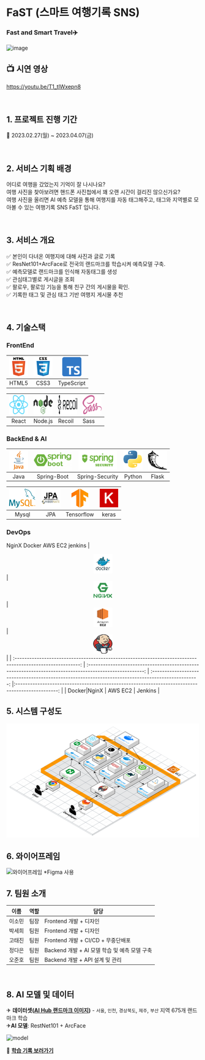 # FaST (스마트 여행기록 SNS)

### Fast and Smart Travel✈️
![image](https://user-images.githubusercontent.com/54545026/231183441-c592cfd2-f8ca-434b-b512-ca411eadfb07.png)


## 📺 시연 영상
https://youtu.be/T1_tlWxepn8

<br>

## 1. 프로젝트 진행 기간

📅 2023.02.27(월) ~ 2023.04.07(금) <br>

<br>

## 2. 서비스 기획 배경

어디로 여행을 갔었는지 기억이 잘 나시나요? <br>
여행 사진을 찾아보려면 핸드폰 사진첩에서 꽤 오랜 시간이 걸리진 않으신가요? <br>
여행 사진을 올리면 AI 예측 모델을 통해 여행지를 자동 태그해주고, 태그와 지역별로 모아볼 수 있는 여행기록 SNS FaST 입니다.<br>


<br>

## 3. 서비스 개요

✅ 본인이 다녀온 여행지에 대해 사진과 글로 기록<br>
✅ ResNet101+ArcFace로 전국의 랜드마크를 학습시켜 예측모델 구축.<br>
✅ 예측모델로 랜드마크를 인식해 자동태그를 생성<br>
✅ 관심태그별로 게시글을 조회<br>
✅ 팔로우, 팔로잉 기능을 통해 친구 간의 게시물을 확인.<br>
✅ 기록한 태그 및 관심 태그 기반 여행지 게시물 추천<br>

<br>

## 4. 기술스택

### FrontEnd

| <div align="center"><img src="/assets/images/html.svg" alt="HTML5" width="50px" height="50px" /> </div> | <div align="center"><img src="/assets/images/css.svg" alt="CSS3" width="50px" height="50px" /></div> | <div align="center"><img src="/assets/images/TypeScript.png" alt="TypeScript" width="50px" height="50px" /></div> |
| :-----------------------------------------------------------------------------------------------------: | :--------------------------------------------------------------------------------------------------: | :-------------------------------------------------------------------------------------------------------: |
|HTML5|CSS3 | TypeScript|

| <div align="center"><img src="/assets/images/React.png" alt="React" width="50px" height="50px" /> </div> | <div align="center"><img src="/assets/images/Node.png" alt="NodeJS" width="50px" height="50px" /> </div> | <div align="center"><img src="/assets/images/Recoil.svg" alt="Pinia" width="50px" height="50px" /> </div> | <div align="center"><img src="/assets/images/Sass.png" alt="tailwindCSS" width="50px" height="50px" /> </div> |
| :----------------------------------------------------------------------------------------------------: | :----------------------------------------------------------------------------------------------------: | -------------------------------------------------------------------------------------------------------- | ----------------------------------------------------------------------------------------------------------------- |
|React|Node.js|Recoil| Sass |

### BackEnd & AI

| <div align="center"><img src="/assets/images/java.svg" alt="java" width="50px" height="50px" /> </div> | <div align="center"><img src="/assets/images/springboot.png" alt="springboot" width="100px" height="50px" /> </div> | <div align="center"><img src="/assets/images/springsecurity.png" alt="springsecurity" width="100px" height="50px" /></div> | <div align="center"><img src="/assets/images/Python.png" alt="gradle" width="50px" height="50px" /></div> | <div align="center"><img src="/assets/images/Flask.png" alt="Flask" width="50px" height="50px" /></div> |
| :----------------------------------------------------------------------------------------------------: | :-----------------------------------------------------------------------------------------------------------------: | :------------------------------------------------------------------------------------------------------------------------: | :-------------------------------------------------------------------------------------------------------: | :-------------------------------------------------------------------------------------------------------------: |
| Java  | Spring-Boot |Spring-Security |Python|Flask|

| <div align="center"><img src="/assets/images/mysql.svg" alt="mysql" width="70px" height="50px" /> </div> | <div align="center"><img src="/assets/images/JPA.png" alt="JPA" width="50px" height="50px" /></div> | <div align="center"><img src="/assets/images/Tensorflow.png" alt="Tensorflow" width="50px" height="50px" /></div> | <div align="center"><img src="/assets/images/Keras.png" alt="Keras" width="50px" height="50px" /></div> |
| :------------------------------------------------------------------------------------------------------: | :---------------------------------------------------------------------------------------------------------: |:--------------------------------------------------------------------------------------------------------: | :-----------------------------------------------------------------------------------------------------: | 
| Mysql|  JPA  |Tensorflow | keras  | 


### DevOps
NginX Docker AWS EC2 jenkins
| <div align="center"><img src="/assets/images/docker.png" alt="docker" width="50px" height="50px" /> </div> | <div align="center"><img src="/assets/images/nginx.png" alt="nginx" width="50px" height="50px" /></div> | <div align="center"><img src="/assets/images/ec2.png" alt="EC2" width="50px" height="50px" /></div> | <div align="center"><img src="/assets/images/Jenkins.png" alt="Jenkins" width="50px" height="50px" /></div> |
| :--------------------------------------------------------------------------------------------------------: | :-----------------------------------------------------------------------------------------------------: | :-------------------------------------------------------------------------------------------------: |:-----------------------------------------------------------------------------------------------: |
| Docker|NginX | AWS EC2 | Jenkins |

## 5. 시스템 구성도

![구성도](./assets/images/architecture.png)

## 6. 와이어프레임

![와이어프레임](./images/wire_frame.PNG)
*Figma 사용 <br>


## 7. 팀원 소개

| 이름   | 역할 | 담당                                |
| ------ | ---- | ----------------------------------- |
| 이소민 | 팀장 | Frontend 개발 + 디자인  |
| 박세희 | 팀원 | Frontend 개발 + 디자인              |
| 고태진 | 팀원 | Frontend 개발 + CI/CD + 무중단배포            |
| 정다은 | 팀원 | Backend 개발 + AI 모델 학습 및 예측 모델 구축 |
| 오준호 | 팀원 | Backend 개발 + API 설계 및 관리    |


<br>

## 8. AI 모델 및 데이터
✈ <b>데이터셋([AI Hub 랜드마크 이미지](https://aihub.or.kr/aihubdata/data/view.do?currMenu=115&topMenu=100&dataSetSn=56))</b> - `서울`, `인천`, `경상북도`, `제주`, `부산` 지역 675개 랜드마크 학습 <br>
✈<b>AI 모델</b>: RestNet101 + ArcFace 

![model](https://user-images.githubusercontent.com/50287759/222605834-d81982d6-5817-499f-b298-cf7cca787913.png)



📃 <b>[학습 기록 보러가기](https://clammy-opossum-12e.notion.site/FaST-a16de228d5544c0da9528aa06fa9c351)</b>

